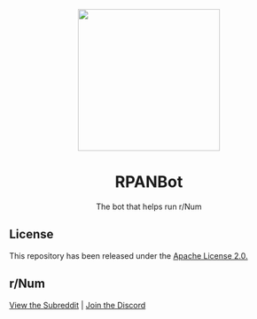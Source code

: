 <div align="center">
  <img width="256" src="https://i.imgur.com/7PTsMxe.png">
  <h1>RPANBot</h1>
  <p>The bot that helps run r/Num</p>
</div>

## License
This repository has been released under the [Apache License 2.0.](https://github.com/OneUpPotato/TheNumberGod/blob/master/LICENSE)

## r/Num
[View the Subreddit](https://reddit.com/r/Num) | [Join the Discord](https://discord.gg/cSsaCSh)
